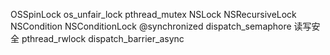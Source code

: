 OSSpinLock
os_unfair_lock
pthread_mutex
NSLock
NSRecursiveLock
NSCondition
NSConditionLock
@synchronized
dispatch_semaphore
读写安全
pthread_rwlock
dispatch_barrier_async
